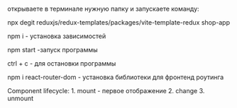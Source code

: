 
открываете в терминале нужную папку и запускаете команду:

npx degit reduxjs/redux-templates/packages/vite-template-redux shop-app

npm i - установка зависимостей

npm start -запуск программы

ctrl + c - для остановки программы 

npm i react-router-dom - установка библиотеки для фронтенд роутинга


Component lifecycle: 1. mount - первое отображение 2. change 3. unmount